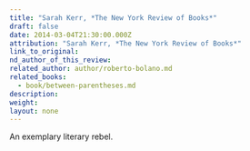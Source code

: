 ```yaml
---
title: "Sarah Kerr, *The New York Review of Books*"
draft: false
date: 2014-03-04T21:30:00.000Z
attribution: "Sarah Kerr, *The New York Review of Books*"
link_to_original:
nd_author_of_this_review:
related_author: author/roberto-bolano.md
related_books:
  - book/between-parentheses.md
description:
weight:
layout: none
---
```

An exemplary literary rebel.


